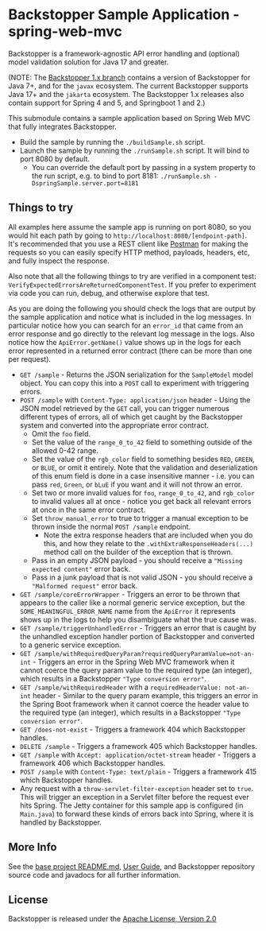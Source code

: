 # Backstopper Sample Application - spring-web-mvc

Backstopper is a framework-agnostic API error handling and (optional) model validation solution for Java 17 and greater.

(NOTE: The [Backstopper 1.x branch](https://github.com/Nike-Inc/backstopper/tree/v1.x) contains a version of
Backstopper for Java 7+, and for the `javax` ecosystem. The current Backstopper supports Java 17+ and the `jakarta`
ecosystem. The Backstopper 1.x releases also contain support for Spring 4 and 5, and Springboot 1 and 2.)

This submodule contains a sample application based on Spring Web MVC that fully integrates Backstopper.

* Build the sample by running the `./buildSample.sh` script.
* Launch the sample by running the `./runSample.sh` script. It will bind to port 8080 by default.
    * You can override the default port by passing in a system property to the run script, e.g. to bind to port 8181:
      `./runSample.sh -DspringSample.server.port=8181`

## Things to try

All examples here assume the sample app is running on port 8080, so you would hit each path by going to
`http://localhost:8080/[endpoint-path]`. It's recommended that you use a REST client
like [Postman](https://www.getpostman.com/) for making the requests so you can easily specify HTTP method, payloads,
headers, etc, and fully inspect the response.

Also note that all the following things to try are verified in a component test:
`VerifyExpectedErrorsAreReturnedComponentTest`. If you prefer to experiment via code you can run, debug, and otherwise
explore that test.

As you are doing the following you should check the logs that are output by the sample application and notice what is
included in the log messages. In particular notice how you can search for an `error_id` that came from an error response
and go directly to the relevant log message in the logs. Also notice how the `ApiError.getName()` value shows up in the
logs for each error represented in a returned error contract (there can be more than one per request).

* `GET /sample` - Returns the JSON serialization for the `SampleModel` model object. You can copy this into a `POST`
  call to experiment with triggering errors.
* `POST /sample` with `Content-Type: application/json` header - Using the JSON model retrieved by the `GET` call, you can
  trigger numerous different types of errors, all of which get caught by the Backstopper system and converted into the
  appropriate error contract.
    * Omit the `foo` field.
    * Set the value of the `range_0_to_42` field to something outside of the allowed 0-42 range.
    * Set the value of the `rgb_color` field to something besides `RED`, `GREEN`, or `BLUE`, or omit it entirely. Note
      that the validation and deserialization of this enum field is done in a case insensitive manner - i.e. you can
      pass `red`, `Green`, or `bLuE` if you want and it will not throw an error.
    * Set two or more invalid values for `foo`, `range_0_to_42`, and `rgb_color` to invalid values all at once - notice
      you get back all relevant errors at once in the same error contract.
    * Set `throw_manual_error` to true to trigger a manual exception to be thrown inside the normal `POST /sample`
      endpoint.
        * Note the extra response headers that are included when you do this, and how they relate to the
          `.withExtraResponseHeaders(...)` method call on the builder of the exception that is thrown.
    * Pass in an empty JSON payload - you should receive a `"Missing expected content"` error back.
    * Pass in a junk payload that is not valid JSON - you should receive a `"Malformed request"` error back.
* `GET /sample/coreErrorWrapper` - Triggers an error to be thrown that appears to the caller like a normal generic
  service exception, but the `SOME_MEANINGFUL_ERROR_NAME` name from the `ApiError` it represents shows up in the logs to
  help you disambiguate what the true cause was.
* `GET /sample/triggerUnhandledError` - Triggers an error that is caught by the unhandled exception handler portion of
  Backstopper and converted to a generic service exception.
* `GET /sample/withRequiredQueryParam?requiredQueryParamValue=not-an-int` - Triggers an error in the Spring Web MVC
  framework when it cannot coerce the query param value to the required type (an integer), which results in a
  Backstopper `"Type conversion error"`.
* `GET /sample/withRequiredHeader` with a `requiredHeaderValue: not-an-int` header - Similar to the query param
  example, this triggers an error in the Spring Boot framework when it cannot coerce the header value to the required
  type (an integer), which results in a Backstopper `"Type conversion error"`.
* `GET /does-not-exist` - Triggers a framework 404 which Backstopper handles.
* `DELETE /sample` - Triggers a framework 405 which Backstopper handles.
* `GET /sample` with `Accept: application/octet-stream` header - Triggers a framework 406 which Backstopper handles.
* `POST /sample` with `Content-Type: text/plain` - Triggers a framework 415 which Backstopper handles.
* Any request with a `throw-servlet-filter-exception` header set to `true`. This will trigger an exception in a
  Servlet filter before the request ever hits Spring. The Jetty container for this sample app is configured (in
  `Main.java`) to forward these kinds of errors back into Spring, where it is handled by Backstopper.

## More Info

See the [base project README.md](../../README.md), [User Guide](../../USER_GUIDE.md), and Backstopper repository source
code and javadocs for all further information.

## License

Backstopper is released under the [Apache License, Version 2.0](http://www.apache.org/licenses/LICENSE-2.0)
